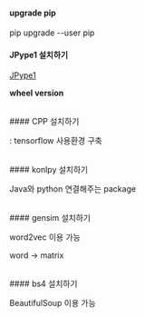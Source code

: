 #### upgrade pip
pip upgrade --user pip

#### JPype1 설치하기

[JPype1](https://www.lfd.uci.edu/~gohlke/pythonlibs/#jpype)

**wheel version**

</br>
#### CPP 설치하기

: tensorflow 사용환경 구축

</br>
#### konlpy 설치하기

Java와 python 연결해주는 package

</br>
#### gensim 설치하기

word2vec 이용 가능

word -> matrix

</br>
#### bs4 설치하기

BeautifulSoup 이용 가능

